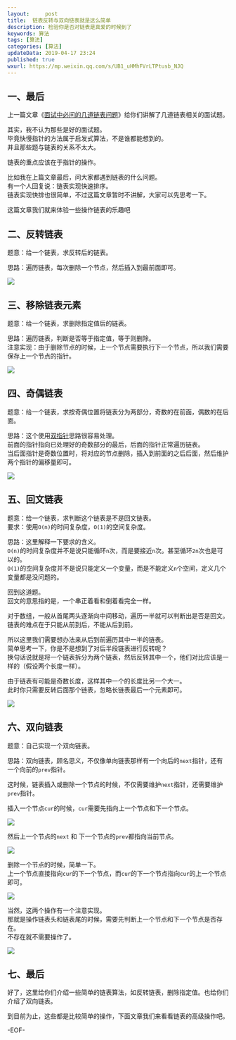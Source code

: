 ```yaml
---   
layout:     post  
title:  链表反转与双向链表就是这么简单    
description: 检验你是否对链表是真爱的时候到了  
keywords: 算法  
tags: [算法]    
categories: [算法]  
updateData: 2019-04-17 23:24   
published: true 
wxurl: https://mp.weixin.qq.com/s/UB1_uHMhFVrLTPtusb_NJQ  
---  
```



## 一、最后  


上一篇文章《[面试中必问的几道链表问题](https://mp.weixin.qq.com/s/2tT4j-ePNeoktqkVNvAqJQ)》给你们讲解了几道链表相关的面试题。  


其实，我不认为那些是好的面试题。  
毕竟快慢指针的方法属于启发式算法，不是谁都能想到的。  
并且那些题与链表的关系不太大。  


链表的重点应该在于指针的操作。  


比如我在上篇文章最后，问大家都遇到链表的什么问题。  
有一个人回复说：链表实现快速排序。  
链表实现快排也很简单，不过这篇文章暂时不讲解，大家可以先思考一下。  


这篇文章我们就来体验一些操作链表的乐趣吧


## 二、反转链表  


题意：给一个链表，求反转后的链表。  


思路：遍历链表，每次删除一个节点，然后插入到最前面即可。  


![](/images/2019/04/16/some-link-problem-001.png)  


## 三、移除链表元素  


题意：给一个链表，求删除指定值后的链表。  


思路：遍历链表，判断是否等于指定值，等于则删除。  
注意实现：由于删除节点的时候，上一个节点需要执行下一个节点，所以我们需要保存上一个节点的指针。  


![](/images/2019/04/16/some-link-problem-002.png)  


## 四、奇偶链表  


题意：给一个链表，求按奇偶位置将链表分为两部分，奇数的在前面，偶数的在后面。  


思路：这个使用[双指针](https://mp.weixin.qq.com/s/w6HdSIOEHJRnTCQp1wkZDQ)思路很容易处理。  
前面的指针指向已处理好的奇数部分的最后，后面的指针正常遍历链表。  
当后面指针是奇数位置时，将对应的节点删除，插入到前面的之后后面，然后维护两个指针的偏移量即可。  


![](/images/2019/04/16/some-link-problem-003.png)  


## 五、回文链表  


题意：给一个链表，求判断这个链表是不是回文链表。  
要求：使用`O(n)`的时间复杂度，`O(1)`的空间复杂度。  


思路：这里解释一下要求的含义。  
`O(n)`的时间复杂度并不是说只能循环`n`次，而是要接近`n`次。甚至循环`2n`次也是可以的。  
`O(1)`的空间复杂度并不是说只能定义一个变量，而是不能定义`n`个空间，定义几个变量都是没问题的。  


回到这道题。  
回文的意思指的是，一个串正着看和倒着看完全一样。  


对于数组，一般从首尾两头逐渐向中间移动，遍历一半就可以判断出是否是回文。  
链表的难点在于只能从前到后，不能从后到前。  


所以这里我们需要想办法来从后到前遍历其中一半的链表。  
简单思考一下，你是不是想到了对后半段链表进行反转呢？  
换句话说就是将一个链表拆分为两个链表，然后反转其中一个，他们对比应该是一样的（假设两个长度一样）。  


由于链表有可能是奇数长度，这样其中一个的长度比另一个大一。  
此时你只需要反转后面那个链表，忽略长链表最后一个元素即可。  


![](/images/2019/04/16/some-link-problem-004.png)


## 六、双向链表  


题意：自己实现一个双向链表。  


思路：双向链表，顾名思义，不仅像单向链表那样有一个向后的`next`指针，还有一个向前的`prev`指针。  


这时候，链表插入或删除一个节点的时候，不仅需要维护`next`指针，还需要维护`prev`指针。  


插入一个节点`cur`的时候，`cur`需要先指向上一个节点和下一个节点。  


![](/images/2019/04/16/some-link-problem-005.png)  


然后上一个节点的`next` 和 下一个节点的`prev`都指向当前节点。  


![](/images/2019/04/16/some-link-problem-006.png)  


删除一个节点的时候，简单一下。  
上一个节点直接指向`cur`的下一个节点，而`cur`的下一个节点指向`cur`的上一个节点即可。  


![](/images/2019/04/16/some-link-problem-007.png)  


当然，这两个操作有一个注意实现。  
那就是操作链表头和链表尾的时候，需要先判断上一个节点和下一个节点是否存在。  
不存在就不需要操作了。  


![](/images/2019/04/16/some-link-problem-008.png)  


## 七、最后  


好了，这里给你们介绍一些简单的链表算法，如反转链表，删除指定值。也给你们介绍了双向链表。  


到目前为止，这些都是比较简单的操作，下面文章我们来看看链表的高级操作吧。  


-EOF-  


